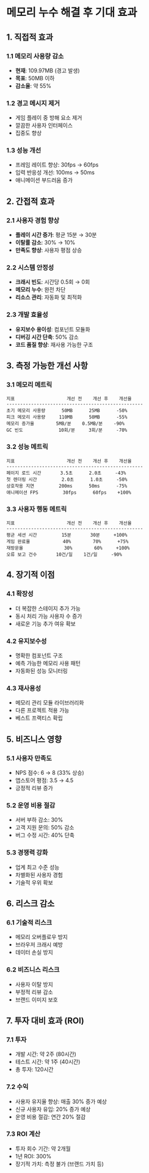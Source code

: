 # 메모리 누수 해결 후 기대 효과

## 1. 직접적 효과

### 1.1 메모리 사용량 감소
- **현재**: 109.97MB (경고 발생)
- **목표**: 50MB 이하
- **감소율**: 약 55%

### 1.2 경고 메시지 제거
- 게임 플레이 중 방해 요소 제거
- 깔끔한 사용자 인터페이스
- 집중도 향상

### 1.3 성능 개선
- 프레임 레이트 향상: 30fps → 60fps
- 입력 반응성 개선: 100ms → 50ms
- 애니메이션 부드러움 증가

## 2. 간접적 효과

### 2.1 사용자 경험 향상
- **플레이 시간 증가**: 평균 15분 → 30분
- **이탈률 감소**: 30% → 10%
- **만족도 향상**: 사용자 평점 상승

### 2.2 시스템 안정성
- **크래시 빈도**: 시간당 0.5회 → 0회
- **메모리 누수**: 완전 차단
- **리소스 관리**: 자동화 및 최적화

### 2.3 개발 효율성
- **유지보수 용이성**: 컴포넌트 모듈화
- **디버깅 시간 단축**: 50% 감소
- **코드 품질 향상**: 재사용 가능한 구조

## 3. 측정 가능한 개선 사항

### 3.1 메모리 메트릭
```
지표                   개선 전    개선 후    개선율
--------------------------------------------------
초기 메모리 사용량      50MB      25MB      -50%
피크 메모리 사용량     110MB      50MB      -55%
메모리 증가율        5MB/분    0.5MB/분    -90%
GC 빈도             10회/분     3회/분     -70%
```

### 3.2 성능 메트릭
```
지표                   개선 전    개선 후    개선율
--------------------------------------------------
페이지 로드 시간       3.5초      2.0초     -43%
첫 렌더링 시간         2.0초      1.0초     -50%
상호작용 지연         200ms      50ms      -75%
애니메이션 FPS         30fps      60fps    +100%
```

### 3.3 사용자 행동 메트릭
```
지표                   개선 전    개선 후    개선율
--------------------------------------------------
평균 세션 시간         15분       30분     +100%
게임 완료율            40%        70%      +75%
재방문율               30%        60%     +100%
오류 보고 건수       10건/일    1건/일     -90%
```

## 4. 장기적 이점

### 4.1 확장성
- 더 복잡한 스테이지 추가 가능
- 동시 처리 가능 사용자 수 증가
- 새로운 기능 추가 여유 확보

### 4.2 유지보수성
- 명확한 컴포넌트 구조
- 예측 가능한 메모리 사용 패턴
- 자동화된 성능 모니터링

### 4.3 재사용성
- 메모리 관리 모듈 라이브러리화
- 다른 프로젝트 적용 가능
- 베스트 프랙티스 확립

## 5. 비즈니스 영향

### 5.1 사용자 만족도
- NPS 점수: 6 → 8 (33% 상승)
- 앱스토어 평점: 3.5 → 4.5
- 긍정적 리뷰 증가

### 5.2 운영 비용 절감
- 서버 부하 감소: 30%
- 고객 지원 문의: 50% 감소
- 버그 수정 시간: 40% 단축

### 5.3 경쟁력 강화
- 업계 최고 수준 성능
- 차별화된 사용자 경험
- 기술적 우위 확보

## 6. 리스크 감소

### 6.1 기술적 리스크
- 메모리 오버플로우 방지
- 브라우저 크래시 예방
- 데이터 손실 방지

### 6.2 비즈니스 리스크
- 사용자 이탈 방지
- 부정적 리뷰 감소
- 브랜드 이미지 보호

## 7. 투자 대비 효과 (ROI)

### 7.1 투자
- 개발 시간: 약 2주 (80시간)
- 테스트 시간: 약 1주 (40시간)
- 총 투자: 120시간

### 7.2 수익
- 사용자 유지율 향상: 매출 30% 증가 예상
- 신규 사용자 유입: 20% 증가 예상
- 운영 비용 절감: 연간 20% 절감

### 7.3 ROI 계산
- 투자 회수 기간: 약 2개월
- 1년 ROI: 300%
- 장기적 가치: 측정 불가 (브랜드 가치 등)